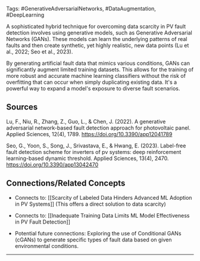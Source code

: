 Tags: #GenerativeAdversarialNetworks, #DataAugmentation, #DeepLearning

A sophisticated hybrid technique for overcoming data scarcity in PV fault detection involves using generative models, such as Generative Adversarial Networks (GANs). 
These models can learn the underlying patterns of real faults and then create synthetic, yet highly realistic, new data points (Lu et al., 2022; Seo et al., 2023).

By generating artificial fault data that mimics various conditions, GANs can significantly augment limited training datasets. 
This allows for the training of more robust and accurate machine learning classifiers without the risk of overfitting that can occur when simply duplicating existing data. 
It's a powerful way to expand a model's exposure to diverse fault scenarios.

## Sources

Lu, F., Niu, R., Zhang, Z., Guo, L., & Chen, J. (2022). A generative adversarial network-based fault detection approach for photovoltaic panel. Applied Sciences, 12(4), 1789. https://doi.org/10.3390/app12041789

Seo, G., Yoon, S., Song, J., Srivastava, E., & Hwang, E. (2023). Label-free fault detection scheme for inverters of pv systems: deep reinforcement learning-based dynamic threshold. Applied Sciences, 13(4), 2470. https://doi.org/10.3390/app13042470

## Connections/Related Concepts

- Connects to: [[Scarcity of Labeled Data Hinders Advanced ML Adoption in PV Systems]] (This offers a direct solution to data scarcity)
    
- Connects to: [[Inadequate Training Data Limits ML Model Effectiveness in PV Fault Detection]]
    
- Potential future connections: Exploring the use of Conditional GANs (cGANs) to generate specific types of fault data based on given environmental conditions.
    

---